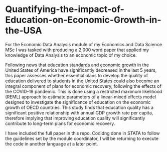 # Quantifying-the-impact-of-Education-on-Economic-Growth-in-the-USA
For the Economic Data Analysis module of my Economics and Data Science MSc I was tasked with producing a 2,000 word paper that applied my knowledge of Data Analysis to an economic topic of my choice. 

Following news that education standards and economic growth in the United States of America have significantly decreased in the last 5 years, this paper assesses whether essential plans to develop the quality of education delivered to students in the United States could also become an integral component of plans for economic recovery, following the effects of the COVID-19 pandemic. This is done using a restricted maximum likelihood (REML) approach to estimate parameters of a linear-mixed effects model designed to investigate the significance of education on the economic growth of OECD countries. This study finds that education quality has a significant positive relationship with annual GDP growth rate per capita, therefore implying that improving education quality will significantly contribute to long-term plans for economic recovery.

I have included the full paper in this repo. 
Codidng done in STATA to follow the guidelines set by the module coordinator, I will be returning to execute the code in another language at a later point. 
